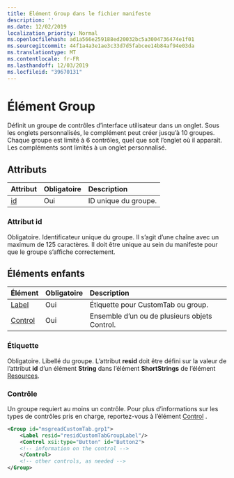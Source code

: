 ```yaml
---
title: Élément Group dans le fichier manifeste
description: ''
ms.date: 12/02/2019
localization_priority: Normal
ms.openlocfilehash: ad1a566e259188ed20032bc5a3004736474e1f01
ms.sourcegitcommit: 44f1a4a3e1ae3c33d7d5fabcee14b84af94e03da
ms.translationtype: MT
ms.contentlocale: fr-FR
ms.lasthandoff: 12/03/2019
ms.locfileid: "39670131"
---
```

# <a name="group-element"></a>Élément Group

Définit un groupe de contrôles d’interface utilisateur dans un onglet.  Sous les onglets personnalisés, le complément peut créer jusqu’à 10 groupes. Chaque groupe est limité à 6 contrôles, quel que soit l’onglet où il apparaît. Les compléments sont limités à un onglet personnalisé.

## <a name="attributes"></a>Attributs

|  Attribut  |  Obligatoire  |  Description  |
|:-----|:-----|:-----|
|  [id](#id-attribute)  |  Oui  | ID unique du groupe.|

### <a name="id-attribute"></a>Attribut id

Obligatoire. Identificateur unique du groupe. Il s’agit d’une chaîne avec un maximum de 125 caractères. Il doit être unique au sein du manifeste pour que le groupe s’affiche correctement.

## <a name="child-elements"></a>Éléments enfants
|  Élément |  Obligatoire  |  Description  |
|:-----|:-----|:-----|
|  [Label](#label)      | Oui |  Étiquette pour CustomTab ou group.  |
|  [Control](#control)    | Oui |  Ensemble d’un ou de plusieurs objets Control.  |

### <a name="label"></a>Étiquette 

Obligatoire. Libellé du groupe. L’attribut  **resid** doit être défini sur la valeur de l’attribut **id** d’un élément **String** dans l’élément **ShortStrings** de l’élément [Resources](resources.md).

### <a name="control"></a>Contrôle
Un groupe requiert au moins un contrôle. Pour plus d’informations sur les types de contrôles pris en charge, reportez-vous à l’élément [Control](control.md) .

```xml
<Group id="msgreadCustomTab.grp1">
    <Label resid="residCustomTabGroupLabel"/>
    <Control xsi:type="Button" id="Button2">
    <!-- information on the control -->
    </Control>
    <!-- other controls, as needed -->
</Group>
```
